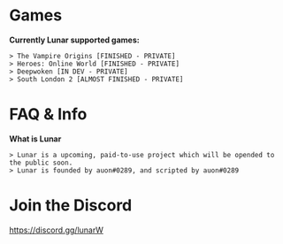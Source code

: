 # Games

**Currently Lunar supported games:**

    > The Vampire Origins [FINISHED - PRIVATE]
    > Heroes: Online World [FINISHED - PRIVATE]
    > Deepwoken [IN DEV - PRIVATE]
    > South London 2 [ALMOST FINISHED - PRIVATE]
    
# FAQ & Info

**What is Lunar**

    > Lunar is a upcoming, paid-to-use project which will be opended to the public soon.
    > Lunar is founded by auon#0289, and scripted by auon#0289
    
# Join the Discord

https://discord.gg/lunarW
